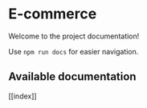 # E-commerce

Welcome to the project documentation!

Use `npm run docs` for easier navigation.

## Available documentation

[[index]]
